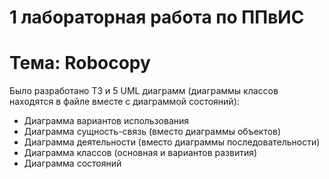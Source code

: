 # 1 лабораторная работа по ППвИС
# Тема: Robocopy
Было разработано ТЗ и 5 UML диаграмм (диаграммы классов находятся в файле вместе с диаграммой состояний):
+ Диаграмма вариантов использования
+ Диаграмма сущность-связь (вместо диаграммы объектов)
+ Диаграмма деятельности (вместо диаграммы последовательности)
+ Диаграмма классов (основная и вариантов развития)
+ Диаграмма состояний

